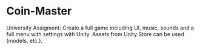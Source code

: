 # Coin-Master
University Assigment: Create a full game including UI, music, sounds and a full menu with settings with Unity. Assets from Unity Store can be used (models, etc.).
